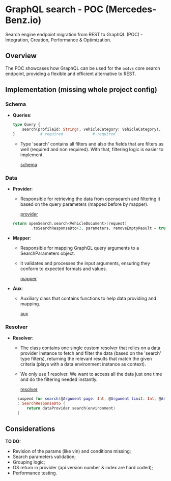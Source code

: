 # GraphQL search - POC (Mercedes-Benz.io)

Search engine endpoint migration from REST to GraphQL (POC) - Integration, Creation, Performance & Optimization.

## Overview

The POC showcases how GraphQL can be used for the `os4vs` core search endpoint, providing a flexible and efficient alternative to REST.

## Implementation (missing whole project config)

### Schema

- **Queries**:
  ```graphql
  type Query {
      search(profileId: String!, vehicleCategory: VehicleCategory!,  language: String, modelIdentifier: [VehicleClass!]): [SearchResult]
  }           # required             # required          .....        # optional          # optional
    ```

    - Type 'search' contains all filters and also the fields that are filters as well (required and non required). With that, filtering logic is
  easier to implement.

      [schema](../../../../../../../resources/graphql/schema.graphqls)

### Data 

- **Provider**:
    - Responsible for retrieving the data from opensearch and filtering it based on the query parameters (mapped before by mapper).

      [provider](./data/ProviderQL.kt)

    ```kt
    return openSearch.search<VehicleDocument>(request)
            .toSearchResponseDto(2, parameters, removeEmptyResult = true)
    ```

- **Mapper**:
    - Responsible for mapping GraphQL query arguments to a SearchParameters object.
    - It validates and processes the input arguments, ensuring they conform to expected formats and values.

        [mapper](./data/MapperQL.kt)

- **Aux**:
    - Auxiliary class that contains functions to help data providing and mapping.

      [aux](./data/AuxQl.kt)

### Resolver

- **Resolver**:
    - The class contains one single custom resolver that relies on a data provider instance to fetch and filter the data (based on the 'search' type filters), returning the relevant results that match the given criteria (plays with a data environment instance as context).
    - We only use 1 resolver. We want to access all the data just one time and do the filtering needed instantly.

      [resolver](./resolver/ResolverQL.kt)

  ```kt
    suspend fun search(@Argument page: Int, @Argument limit: Int, @Argument sortingType: Sorting, @Argument profileId: String, @Argument vehicleCategory: VehicleCategory, @Argument contextType: ContextType? = ContextType.B2C, @Argument language: String? = null, @Argument modelIdentifier: Set<String>? = null, @Argument bodyType: Set<String>? = null, @Argument brand: Set<String>? = null, @Argument modelYear: Range? = null, @Argument price: ValueRange? = null, @Argument monthlyRate: ValueRange? = null, @Argument campaigns: Set<String>? = null, @Argument fuelType: Set<String>? = null, @Argument driveType: Set<String>? = null, @Argument gearBox: Set<String>? = null, @Argument enginePowerKW: Range? = null, @Argument enginePowerHP: Range? = null, @Argument upholstery: Set<String>? = null, @Argument upholsteryName: Set<String>? = null, @Argument upholsteryPolish: Set<String>? = null, @Argument equipment: Set<String>? = null, @Argument packages: Set<String>? = null, @Argument lines: Set<String>? = null, @Argument color: Set<String>? = null, @Argument colorName: Set<String>? = null, @Argument colorPolish: Set<String>? = null, @Argument baumuster4: String? = null, @Argument variantId: String? = null, @Argument dealerId: Set<String>? = null, @Argument stockType: Set<String>? = null, @Argument payload: IntRange? = null, @Argument maximumWeight: IntRange? = null, @Argument dimensionsLength: IntRange? = null, @Argument dimensionsWidth: IntRange? = null, @Argument dimensionsHeight: IntRange? = null, @Argument seats: Set<String>? = null, @Argument estimatedArrivalDate: Range? = null, @Argument motorization: Set<String>? = null, @Argument typeClass: Set<String>? = null, @Argument faceLift: Int? = null, @Argument vinOrCommissionNumber: String? = null, @Argument modelDesignation: Set<String>? = null, @Argument torque: IntRange? = null, @Argument vehicleHeight: IntRange? = null, @Argument wheelBase: IntRange? = null, @Argument generation: Set<Generation>? = null, @Argument productionDate: Range? = null, @Argument buildType: Set<String>? = null, @Argument mileage: IntRange? = null, @Argument firstRegistrationDate: Range? = null, @Argument stockCategories: Set<String>? = null, environment: DataFetchingEnvironment)
    : SearchResponseDto {
        return dataProvider.search(environment)
    }
    ```

## Considerations

**TO DO:**
- Revision of the params (like vin) and conditions missing;
- Search parameters validation;
- Grouping logic;
- OS return in provider (api version number & index are hard coded);
- Performance testing.

